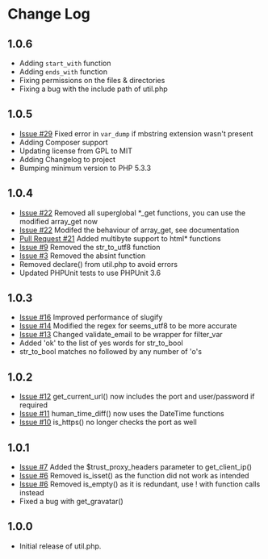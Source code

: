 Change Log
==========

1.0.6
-----

* Adding `start_with` function
* Adding `ends_with` function
* Fixing permissions on the files & directories
* Fixing a bug with the include path of util.php

1.0.5
-----

* [Issue #29](https://github.com/brandonwamboldt/utilphp/issues/29) Fixed error in `var_dump` if mbstring extension wasn't present
* Adding Composer support
* Updating license from GPL to MIT
* Adding Changelog to project
* Bumping minimum version to PHP 5.3.3

1.0.4
-----

* [Issue #22](https://github.com/brandonwamboldt/utilphp/issues/22) Removed all superglobal *_get functions, you can use the modified array_get now
* [Issue #22](https://github.com/brandonwamboldt/utilphp/issues/22) Modifed the behaviour of array_get, see documentation
* [Pull Request #21](https://github.com/brandonwamboldt/utilphp/pull/21) Added multibyte support to html* functions
* [Issue #9](https://github.com/brandonwamboldt/utilphp/issues/9) Removed the str_to_utf8 function
* [Issue #3](https://github.com/brandonwamboldt/utilphp/issues/3) Removed the absint function
* Removed declare() from util.php to avoid errors
* Updated PHPUnit tests to use PHPUnit 3.6

1.0.3
-----

* [Issue #16](https://github.com/brandonwamboldt/utilphp/issues/16) Improved performance of slugify
* [Issue #14](https://github.com/brandonwamboldt/utilphp/issues/14) Modified the regex for seems_utf8 to be more accurate
* [Issue #13](https://github.com/brandonwamboldt/utilphp/issues/13) Changed validate_email to be wrapper for filter_var
* Added 'ok' to the list of yes words for str_to_bool
* str_to_bool matches no followed by any number of 'o's

1.0.2
-----

* [Issue #12](https://github.com/brandonwamboldt/utilphp/issues/12) get_current_url() now includes the port and user/password if required
* [Issue #11](https://github.com/brandonwamboldt/utilphp/issues/11) human_time_diff() now uses the DateTime functions
* [Issue #10](https://github.com/brandonwamboldt/utilphp/issues/10) is_https() no longer checks the port as well

1.0.1
-----

* [Issue #7](https://github.com/brandonwamboldt/utilphp/issues/7) Added the $trust_proxy_headers parameter to get_client_ip()
* [Issue #6](https://github.com/brandonwamboldt/utilphp/issues/6) Removed is_isset() as the function did not work as intended
* [Issue #6](https://github.com/brandonwamboldt/utilphp/issues/6) Removed is_empty() as it is redundant, use ! with function calls instead
* Fixed a bug with get_gravatar()

1.0.0
-----

* Initial release of util.php.
